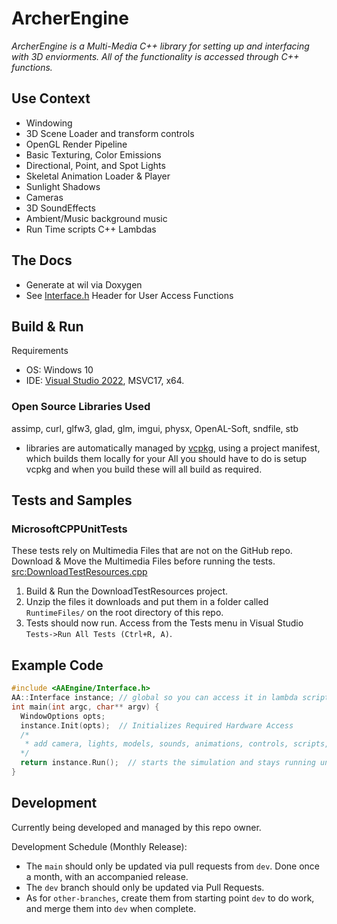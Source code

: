 # ArcherEngine

*ArcherEngine is a Multi-Media C++ library for setting up and interfacing with 3D enviorments. All of the functionality is accessed through C++ functions.*

## Use Context

- Windowing
- 3D Scene Loader and transform controls
- OpenGL Render Pipeline
- Basic Texturing, Color Emissions
- Directional, Point, and Spot Lights
- Skeletal Animation Loader & Player
- Sunlight Shadows
- Cameras
- 3D SoundEffects
- Ambient/Music background music
- Run Time scripts C++ Lambdas

## The Docs

- Generate at wil via Doxygen
- See [Interface.h](AAEngine/include/AAEngine/Interface.h) Header for User Access Functions

## Build & Run

Requirements
 - OS: Windows 10
 - IDE: [Visual Studio 2022](https://visualstudio.microsoft.com/vs/), MSVC17, x64. 

### Open Source Libraries Used

assimp, curl, glfw3, glad, glm, imgui, physx, OpenAL-Soft, sndfile, stb

- libraries are automatically managed by [vcpkg](https://github.com/microsoft/vcpkg), using a project manifest, which builds them locally for your  All you should have to do is setup vcpkg and when you build these will all build as required.

## Tests and Samples

### MicrosoftCPPUnitTests

These tests rely on Multimedia Files that are not on the GitHub repo. 
Download & Move the Multimedia Files before running the tests.
[src:DownloadTestResources.cpp](https://github.com/mattearly/ArcherEngine/blob/main/DownloadTestResources/DownloadTestResources.cpp)
 1. Build & Run the DownloadTestResources project. 
 2. Unzip the files it downloads and put them in a folder called `RuntimeFiles/` on the root directory of this repo.
 3. Tests should now run. Access from the Tests menu in Visual Studio `Tests->Run All Tests (Ctrl+R, A)`.

## Example Code

```cpp
#include <AAEngine/Interface.h>
AA::Interface instance; // global so you can access it in lambda scripting
int main(int argc, char** argv) {
  WindowOptions opts;
  instance.Init(opts);  // Initializes Required Hardware Access
  /* 
   * add camera, lights, models, sounds, animations, controls, scripts, etc
  */
  return instance.Run();  // starts the simulation and stays running until Shutdown() or Window.Close()
}
```


## Development

Currently being developed and managed by this repo owner.

Development Schedule (Monthly Release):
- The `main` should only be updated via pull requests from `dev`. Done once a month, with an accompanied release.
- The `dev` branch should only be updated via Pull Requests.
- As for `other-branches`, create them from starting point `dev` to do work, and merge them into `dev` when complete. 